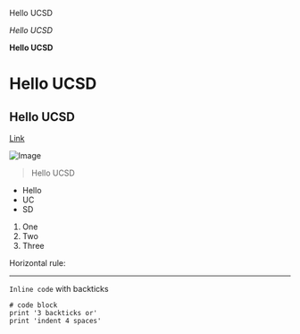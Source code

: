 Hello UCSD

*Hello UCSD*

**Hello UCSD**

# Hello UCSD

## Hello UCSD

[Link](http://naver.com)

![Image](https://user-images.githubusercontent.com/122577461/212784930-dc30cbd0-d480-4121-a124-811de4291b65.png)

> Hello UCSD

* Hello
* UC
* SD

1. One
2. Two
3. Three

Horizontal rule:

***

`Inline code` with backticks

```
# code block
print '3 backticks or'
print 'indent 4 spaces'
```
